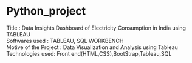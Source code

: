# Python_project
Title :   Data Insights Dashboard of Electricity Consumption in India using TABLEAU  
Softwares used : TABLEAU, SQL WORKBENCH  
Motive of the Project : Data Visualization and Analysis using Tableau  
Technologies used: Front end(HTML,CSS),BootStrap,Tableau,SQL  
